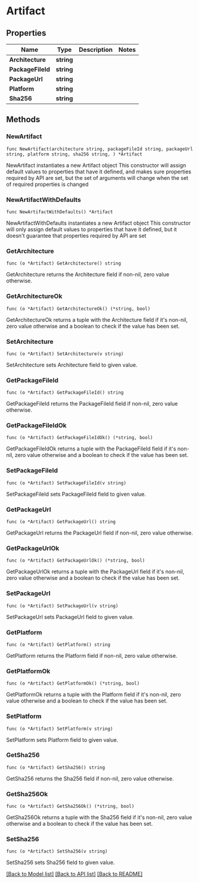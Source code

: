 # Artifact

## Properties

Name | Type | Description | Notes
------------ | ------------- | ------------- | -------------
**Architecture** | **string** |  | 
**PackageFileId** | **string** |  | 
**PackageUrl** | **string** |  | 
**Platform** | **string** |  | 
**Sha256** | **string** |  | 

## Methods

### NewArtifact

`func NewArtifact(architecture string, packageFileId string, packageUrl string, platform string, sha256 string, ) *Artifact`

NewArtifact instantiates a new Artifact object
This constructor will assign default values to properties that have it defined,
and makes sure properties required by API are set, but the set of arguments
will change when the set of required properties is changed

### NewArtifactWithDefaults

`func NewArtifactWithDefaults() *Artifact`

NewArtifactWithDefaults instantiates a new Artifact object
This constructor will only assign default values to properties that have it defined,
but it doesn't guarantee that properties required by API are set

### GetArchitecture

`func (o *Artifact) GetArchitecture() string`

GetArchitecture returns the Architecture field if non-nil, zero value otherwise.

### GetArchitectureOk

`func (o *Artifact) GetArchitectureOk() (*string, bool)`

GetArchitectureOk returns a tuple with the Architecture field if it's non-nil, zero value otherwise
and a boolean to check if the value has been set.

### SetArchitecture

`func (o *Artifact) SetArchitecture(v string)`

SetArchitecture sets Architecture field to given value.


### GetPackageFileId

`func (o *Artifact) GetPackageFileId() string`

GetPackageFileId returns the PackageFileId field if non-nil, zero value otherwise.

### GetPackageFileIdOk

`func (o *Artifact) GetPackageFileIdOk() (*string, bool)`

GetPackageFileIdOk returns a tuple with the PackageFileId field if it's non-nil, zero value otherwise
and a boolean to check if the value has been set.

### SetPackageFileId

`func (o *Artifact) SetPackageFileId(v string)`

SetPackageFileId sets PackageFileId field to given value.


### GetPackageUrl

`func (o *Artifact) GetPackageUrl() string`

GetPackageUrl returns the PackageUrl field if non-nil, zero value otherwise.

### GetPackageUrlOk

`func (o *Artifact) GetPackageUrlOk() (*string, bool)`

GetPackageUrlOk returns a tuple with the PackageUrl field if it's non-nil, zero value otherwise
and a boolean to check if the value has been set.

### SetPackageUrl

`func (o *Artifact) SetPackageUrl(v string)`

SetPackageUrl sets PackageUrl field to given value.


### GetPlatform

`func (o *Artifact) GetPlatform() string`

GetPlatform returns the Platform field if non-nil, zero value otherwise.

### GetPlatformOk

`func (o *Artifact) GetPlatformOk() (*string, bool)`

GetPlatformOk returns a tuple with the Platform field if it's non-nil, zero value otherwise
and a boolean to check if the value has been set.

### SetPlatform

`func (o *Artifact) SetPlatform(v string)`

SetPlatform sets Platform field to given value.


### GetSha256

`func (o *Artifact) GetSha256() string`

GetSha256 returns the Sha256 field if non-nil, zero value otherwise.

### GetSha256Ok

`func (o *Artifact) GetSha256Ok() (*string, bool)`

GetSha256Ok returns a tuple with the Sha256 field if it's non-nil, zero value otherwise
and a boolean to check if the value has been set.

### SetSha256

`func (o *Artifact) SetSha256(v string)`

SetSha256 sets Sha256 field to given value.



[[Back to Model list]](../README.md#documentation-for-models) [[Back to API list]](../README.md#documentation-for-api-endpoints) [[Back to README]](../README.md)


